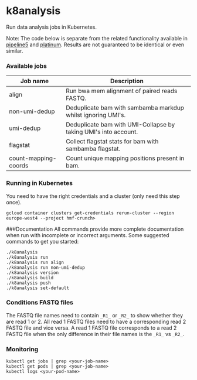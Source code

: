 # k8analysis
Run data analysis jobs in Kubernetes.

Note: The code below is separate from the related functionality available in 
[pipeline5](https://github.com/hartwigmedical/pipeline5) and [platinum](https://github.com/hartwigmedical/platinum).
Results are not guaranteed to be identical or even similar.



### Available jobs

Job name | Description
---|---
align  | Run bwa mem alignment of paired reads FASTQ.
non-umi-dedup  | Deduplicate bam with sambamba markdup whilst ignoring UMI's.
umi-dedup  | Deduplicate bam with UMI-Collapse by taking UMI's into account.
flagstat  | Collect flagstat stats for bam with sambamba flagstat.
count-mapping-coords  | Count unique mapping positions present in bam.


### Running in Kubernetes
You need to have the right credentials and a cluster (only need this step once).
```shell script
gcloud container clusters get-credentials rerun-cluster --region europe-west4 --project hmf-crunch>
```


###Documentation
All commands provide more complete documentation when run with incomplete or incorrect arguments.
Some suggested commands to get you started:
```shell script
./k8analysis
./k8analysis run
./k8analysis run align
./k8analysis run non-umi-dedup
./k8analysis version
./k8analysis build
./k8analysis push
./k8analysis set-default
```

### Conditions FASTQ files
The FASTQ file names need to contain `_R1_` or `_R2_` to show whether they are read 1 or 2.
All read 1 FASTQ files need to have a corresponding read 2 FASTQ file and vice versa.
A read 1 FASTQ file corresponds to a read 2 FASTQ file when the only difference in their file names is the `_R1_` vs `_R2_`.



### Monitoring
```shell script
kubectl get jobs | grep <your-job-name>
kubectl get pods | grep <your-job-name>
kubectl logs <your-pod-name>
```